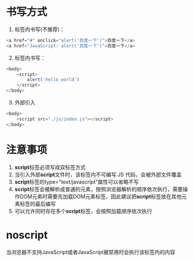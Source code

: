 # 书写方式

1. 标签内书写(不推荐)：

```js
<a href="#" onclick="alert('百度一下')">百度一下</a>
<a href="JavaScript: alert('百度一下')">百度一下</a>
```

2. 标签内书写：

```js
<body>
    <script>
        alert('hello world')
    </script>
</body>
```

3. 外部引入

```js
<body>
    <script src="./js/index.js"></script>
</body>
```

# 注意事项

1. **script**标签必须写成双标签方式
2. 当引入外部**script**文件时，该标签内不可编写 JS 代码，会被外部文件覆盖
3. **script**标签的type="text/javascript"属性可以省略不写
4. **script**标签会被解析成普通的元素，按照浏览器解析的顺序依次执行，需要操作DOM元素时需要先加载DOM元素标签，因此建议把**script**标签放在其他元素标签的最后编写
5. 可以允许同时存在多个**script**标签，会按照加载顺序依次执行

# noscript

当浏览器不支持JavaScript或者JavaScript被禁用时会执行该标签内的内容